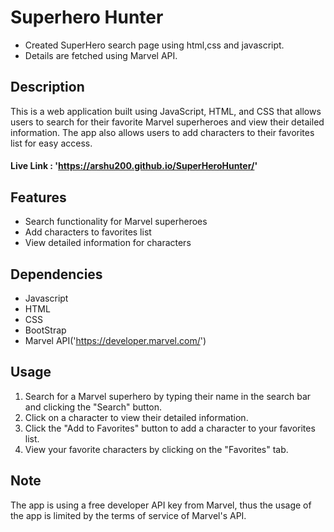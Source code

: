 # Superhero Hunter


* Created SuperHero search page using html,css and javascript.
* Details are fetched using Marvel API.
  


## Description

This is a web application built using JavaScript, HTML, and CSS that allows users to search for their favorite Marvel superheroes and view their detailed information. The app also allows users to add characters to their favorites list for easy access.
#### <b>Live Link :</b> 'https://arshu200.github.io/SuperHeroHunter/'

## Features

- Search functionality for Marvel superheroes
- Add characters to favorites list
- View detailed information for characters

## Dependencies

- Javascript
- HTML
- CSS
- BootStrap
- Marvel API('https://developer.marvel.com/')

## Usage

1) Search for a Marvel superhero by typing their name in the search bar and clicking the "Search" button.
2) Click on a character to view their detailed information.
3) Click the "Add to Favorites" button to add a character to your favorites list.
4) View your favorite characters by clicking on the "Favorites" tab.

## Note

The app is using a free developer API key from Marvel, thus the usage of the app is limited by the terms of service of Marvel's API.
